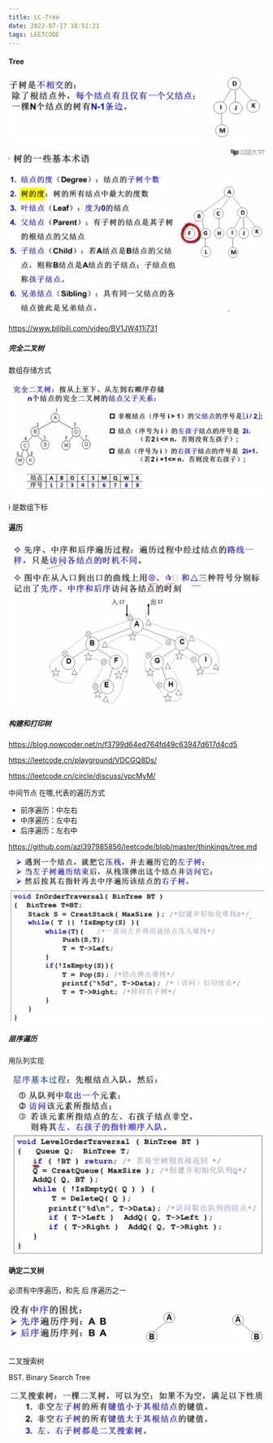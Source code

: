 ```yaml
---
title: LC-Tree
date: 2022-07-17 18:51:21
tags: LEETCODE
---
```




#### Tree



![20220723171518](LC-Tree/20220723171518.jpg)

![20220723171848](LC-Tree/20220723171848.jpg)

https://www.bilibili.com/video/BV1JW411i731



##### 完全二叉树

数组存储方式



![20220723173810](LC-Tree/20220723173810.jpg)

i 是数组下标





#### 遍历



![20220723183845](LC-Tree/20220723183845.jpg)



##### 构建和打印树

https://blog.nowcoder.net/n/f3799d64ed764fd49c63947d617d4cd5

https://leetcode.cn/playground/VDCGQ8Ds/

https://leetcode.cn/circle/discuss/vpcMyM/



中间节点  在哪,代表的遍历方式

- 前序遍历：中左右
- 中序遍历：左中右
- 后序遍历：左右中

https://github.com/azl397985856/leetcode/blob/master/thinkings/tree.md



![20220723183055](LC-Tree/20220723183055.jpg)



##### 层序遍历

用队列实现

![20220723185012](LC-Tree/20220723185012.jpg)



#### 确定二叉树

必须有中序遍历，和先 后 序遍历之一

![20220723185911](LC-Tree/20220723185911.jpg)



二叉搜索树

BST. Binary Search Tree

![20220723190752](LC-Tree/20220723190752.jpg)
